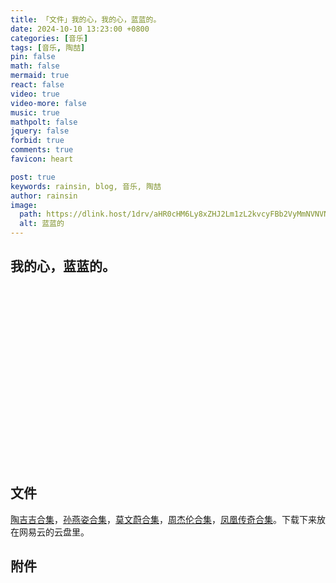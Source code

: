 ```yaml
---
title: 「文件」我的心，我的心，蓝蓝的。
date: 2024-10-10 13:23:00 +0800
categories: [音乐]
tags: [音乐, 陶喆]
pin: false
math: false
mermaid: true
react: false
video: true
video-more: false
music: true
mathpolt: false
jquery: false
forbid: true
comments: true
favicon: heart

post: true
keywords: rainsin, blog, 音乐, 陶喆
author: rainsin
image:
  path: https://dlink.host/1drv/aHR0cHM6Ly8xZHJ2Lm1zL2kvcyFBb2VyMmNVNVNsT0ZpWUVVU3ZFdndYMkRiM2VfRmc_ZT1EVzgwVVk.jpg
  alt: 蓝蓝的
---
```


## 我的心，蓝蓝的。

<div id="blue" style="width: 100%;aspect-ratio: 1920 / 1080;margin:20px 0;"></div>

<script>
window.load_event = {
    ...window.load_event,
    player_video: () => {

      new Artplayer({
        container: '#blue',
        url: 'https://file.rainsin.cn/d/blog/music/%E6%B2%99%E6%BB%A9.mov',
        theme: "#1677b3",
          autoMini: true,
          flip: true,
          playbackRate: true,
          screenshot: true,
          hotkey: true,
          pip: true,
          mutex: true,
          fullscreen: true,
          fullscreenWeb: true,
          miniProgressBar: true,
          playsInline: true,
          setting: true,
          autoOrientation: true,
      });

      const ap = new APlayer({
    container: document.getElementById('player'),
    mini: false,
    autoplay: false,
    theme: '#FADFA3',
    loop: 'all',
    order: 'random',
    preload: 'auto',
    volume: 0.7,
    mutex: true,
    listFolded: false,
    listMaxHeight: '200px',
    lrcType: 3,
    audio: [
  {
    name: '云宫迅音',
    artist: '许镜清',
    url: 'https://file.rainsin.cn/d/blog/music/1986%20-《西游记-电视剧配乐原声》[disc1]/1-%20云宫迅音-电视剧《西游记》片头曲%20–%20许镜清.flac\r',
    cover: "https://file.rainsin.cn/d/blog/img/post/%E8%A5%BF%E6%B8%B8%E8%AE%B0.jpg"
  },
  {
    name: '大圣歌',
    artist: '胡寅寅',
    url: 'https://file.rainsin.cn/d/blog/music/1986%20-《西游记-电视剧配乐原声》[disc1]/2-%20大圣歌-《西游记》电视剧插曲%20–%20胡寅寅.flac\r',
    cover: "https://file.rainsin.cn/d/blog/img/post/%E8%A5%BF%E6%B8%B8%E8%AE%B0.jpg"
  },
  {
    name: '五百年沧海桑田',
    artist: '郁钧剑',
    url: 'https://file.rainsin.cn/d/blog/music/1986%20-《西游记-电视剧配乐原声》[disc1]/3-%20五百年沧海桑田-《西游记》电视剧插曲%20–%20郁钧剑.mp3\r',
    cover: "https://file.rainsin.cn/d/blog/img/post/%E8%A5%BF%E6%B8%B8%E8%AE%B0.jpg"
  },
  {
    name: '走啊走',
    artist: '周立夫',
    url: 'https://file.rainsin.cn/d/blog/music/1986%20-《西游记-电视剧配乐原声》[disc1]/4-%20走啊走-《西游记》电视剧插曲%20-%20周立夫.mp3\r',
    cover: "https://file.rainsin.cn/d/blog/img/post/%E8%A5%BF%E6%B8%B8%E8%AE%B0.jpg"
  },
  {
    name: '敢问路在何方',
    artist: '蒋大为',
    url: 'https://file.rainsin.cn/d/blog/music/1986%20-《西游记-电视剧配乐原声》[disc1]/5-%20敢问路在何方-《西游记》电视剧插曲%20–%20蒋大为.flac\r',
    cover: "https://file.rainsin.cn/d/blog/img/post/%E8%A5%BF%E6%B8%B8%E8%AE%B0.jpg"
  },
  {
    name: '吹不散这点点愁',
    artist: '郁钧剑',
    url: 'https://file.rainsin.cn/d/blog/music/1986%20-《西游记-电视剧配乐原声》[disc1]/6-%20吹不散这点点愁-《西游记》电视剧插曲%20–%20郁钧剑.mp3\r',
    cover: "https://file.rainsin.cn/d/blog/img/post/%E8%A5%BF%E6%B8%B8%E8%AE%B0.jpg"
  },
  {
    name: '女儿情',
    artist: '吴静',
    url: 'https://file.rainsin.cn/d/blog/music/1986%20-《西游记-电视剧配乐原声》[disc1]/7-%20女儿情-《西游记》电视剧插曲%20-%20吴静.mp3\r',
    cover: "https://file.rainsin.cn/d/blog/img/post/%E8%A5%BF%E6%B8%B8%E8%AE%B0.jpg"
  },
  {
    name: '别亦难',
    artist: '吴静',
    url: 'https://file.rainsin.cn/d/blog/music/1986%20-《西游记-电视剧配乐原声》[disc1]/8-%20别亦难-电视剧《西游记》插曲%20–%20吴静.flac\r',
    cover: "https://file.rainsin.cn/d/blog/img/post/%E8%A5%BF%E6%B8%B8%E8%AE%B0.jpg"
  },
  {
    name: '迟重瑞',
    artist: '许镜清',
    url: 'https://file.rainsin.cn/d/blog/music/1986%20-《西游记-电视剧配乐原声》[disc1]/9-%20晴空月儿明-《西游记》电视剧插曲%20–%20迟重瑞.flac\r',
    cover: "https://file.rainsin.cn/d/blog/img/post/%E8%A5%BF%E6%B8%B8%E8%AE%B0.jpg"
  },
  {
    name: '何必西天万里遥',
    artist: '吴静',
    url: 'https://file.rainsin.cn/d/blog/music/1986%20-《西游记-电视剧配乐原声》[disc1]/10-%20何必西天万里遥-《西游记》电视剧插曲%20–%20吴静.flac\r',
    cover: "https://file.rainsin.cn/d/blog/img/post/%E8%A5%BF%E6%B8%B8%E8%AE%B0.jpg"
  },
  {
    name: '天竺少女',
    artist: '李玲玉',
    url: 'https://file.rainsin.cn/d/blog/music/1986%20-《西游记-电视剧配乐原声》[disc1]/11-%20天竺少女-《西游记》电视剧插曲%20–%20李玲玉.flac\r',
    cover: "https://file.rainsin.cn/d/blog/img/post/%E8%A5%BF%E6%B8%B8%E8%AE%B0.jpg"
  },
  {
    name: '青青菩提树',
    artist: '李静娴',
    url: 'https://file.rainsin.cn/d/blog/music/1986%20-《西游记-电视剧配乐原声》[disc1]/12-%20青青菩提树-《西游记》电视剧插曲%20–%20李静娴.flac\r',
    cover: "https://file.rainsin.cn/d/blog/img/post/%E8%A5%BF%E6%B8%B8%E8%AE%B0.jpg"
  },
  {
    name: '无底船歌',
    artist: '叶矛',
    url: 'https://file.rainsin.cn/d/blog/music/1986%20-《西游记-电视剧配乐原声》[disc1]/13-%20无底船歌-《西游记》电视剧插曲%20–%20叶矛.mp3\r',
    cover: "https://file.rainsin.cn/d/blog/img/post/%E8%A5%BF%E6%B8%B8%E8%AE%B0.jpg"
  },
  {
    name: '取经归来',
    artist: '蒋大为',
    url: 'https://file.rainsin.cn/d/blog/music/1986%20-《西游记-电视剧配乐原声》[disc1]/14-%20取经归来-《西游记》电视剧插曲%20–%20蒋大为.flac\r',
    cover: "https://file.rainsin.cn/d/blog/img/post/%E8%A5%BF%E6%B8%B8%E8%AE%B0.jpg"
  },
  {
    name: '快乐的花果山',
    artist: '许镜清',
    url: 'https://file.rainsin.cn/d/blog/music/1986%20-《西游记-电视剧配乐原声》[disc1]/15-%20快乐的花果山-《西游记》%20电视剧配乐%20–%20许镜清.mp3\r',
    cover: "https://file.rainsin.cn/d/blog/img/post/%E8%A5%BF%E6%B8%B8%E8%AE%B0.jpg"
  },
  {
    name: '初称美猴王',
    artist: '许镜清',
    url: 'https://file.rainsin.cn/d/blog/music/1986%20-《西游记-电视剧配乐原声》[disc2]/01-%20初称美猴王-《西游记》电视剧配乐%20–%20许镜清.flac\r',
    cover: "https://file.rainsin.cn/d/blog/img/post/%E8%A5%BF%E6%B8%B8%E8%AE%B0.jpg"
  },
  {
    name: '三星洞学艺',
    artist: '许镜清',
    url: 'https://file.rainsin.cn/d/blog/music/1986%20-《西游记-电视剧配乐原声》[disc2]/02-%20三星洞学艺-《西游记》电视剧配乐%20–%20许镜清.flac\r',
    cover: "https://file.rainsin.cn/d/blog/img/post/%E8%A5%BF%E6%B8%B8%E8%AE%B0.jpg"
  },
  {
    name: '招安上天庭',
    artist: '许镜清',
    url: 'https://file.rainsin.cn/d/blog/music/1986%20-《西游记-电视剧配乐原声》[disc2]/03-%20招安上天庭-《西游记》电视剧配乐%20–%20许镜清.mp3\r',
    cover: "https://file.rainsin.cn/d/blog/img/post/%E8%A5%BF%E6%B8%B8%E8%AE%B0.jpg"
  },
  {
    name: '金殿戏巨灵',
    artist: '许镜清',
    url: 'https://file.rainsin.cn/d/blog/music/1986%20-《西游记-电视剧配乐原声》[disc2]/04-%20金殿戏巨灵-《西游记》电视剧配乐%20–%20许镜清.flac\r',
    cover: "https://file.rainsin.cn/d/blog/img/post/%E8%A5%BF%E6%B8%B8%E8%AE%B0.jpg"
  },
  {
    name: '上任弼马温',
    artist: '许镜清',
    url: 'https://file.rainsin.cn/d/blog/music/1986%20-《西游记-电视剧配乐原声》[disc2]/05-%20上任弼马温-《西游记》电视剧配乐%20–%20许镜清.flac\r',
    cover: "https://file.rainsin.cn/d/blog/img/post/%E8%A5%BF%E6%B8%B8%E8%AE%B0.jpg"
  },
  {
    name: '大圣游天宫',
    artist: '许镜清',
    url: 'https://file.rainsin.cn/d/blog/music/1986%20-《西游记-电视剧配乐原声》[disc2]/06-%20大圣游天宫-《西游记》电视剧插曲%20–%20许镜清.mp3\r',
    cover: "https://file.rainsin.cn/d/blog/img/post/%E8%A5%BF%E6%B8%B8%E8%AE%B0.jpg"
  },
  {
    name: '助兴鹤仙舞',
    artist: '许镜清',
    url: 'https://file.rainsin.cn/d/blog/music/1986%20-《西游记-电视剧配乐原声》[disc2]/07-%20助兴鹤仙舞-《西游记》电视剧配乐%20–%20许镜清.mp3\r',
    cover: "https://file.rainsin.cn/d/blog/img/post/%E8%A5%BF%E6%B8%B8%E8%AE%B0.jpg"
  },
  {
    name: '天王琵琶曲',
    artist: '许镜清',
    url: 'https://file.rainsin.cn/d/blog/music/1986%20-《西游记-电视剧配乐原声》[disc2]/08-%20天王琵琶曲-《西游记》电视剧配乐%20–%20许镜清.flac\r',
    cover: "https://file.rainsin.cn/d/blog/img/post/%E8%A5%BF%E6%B8%B8%E8%AE%B0.jpg"
  },
  {
    name: '杨戬擒悟空',
    artist: '许镜清',
    url: 'https://file.rainsin.cn/d/blog/music/1986%20-《西游记-电视剧配乐原声》[disc2]/09-%20杨戬擒悟空-《西游记》电视剧配乐%20–%20许镜清.flac\r',
    cover: "https://file.rainsin.cn/d/blog/img/post/%E8%A5%BF%E6%B8%B8%E8%AE%B0.jpg"
  },
  {
    name: '玉帝升朝堂',
    artist: '许镜清',
    url: 'https://file.rainsin.cn/d/blog/music/1986%20-《西游记-电视剧配乐原声》[disc2]/10-%20玉帝升朝堂-《西游记》电视剧配乐%20–%20许镜清.flac\r',
    cover: "https://file.rainsin.cn/d/blog/img/post/%E8%A5%BF%E6%B8%B8%E8%AE%B0.jpg"
  },
  {
    name: '庆功天仙曲',
    artist: '许镜清',
    url: 'https://file.rainsin.cn/d/blog/music/1986%20-《西游记-电视剧配乐原声》[disc2]/11-%20庆功天仙曲-《西游记》电视剧配乐%20–%20许镜清.flac\r',
    cover: "https://file.rainsin.cn/d/blog/img/post/%E8%A5%BF%E6%B8%B8%E8%AE%B0.jpg"
  },
  {
    name: '庆功天仙曲二',
    artist: '许镜清',
    url: 'https://file.rainsin.cn/d/blog/music/1986%20-《西游记-电视剧配乐原声》[disc2]/12-%20庆功天仙曲二-《西游记》电视剧配乐%20–%20许镜清.mp3\r',
    cover: "https://file.rainsin.cn/d/blog/img/post/%E8%A5%BF%E6%B8%B8%E8%AE%B0.jpg"
  },
  {
    name: '绣球选佳婿',
    artist: '许镜清',
    url: 'https://file.rainsin.cn/d/blog/music/1986%20-《西游记-电视剧配乐原声》[disc2]/13-%20绣球选佳婿-《西游记》电视剧配乐%20–%20许镜清.mp3\r',
    cover: "https://file.rainsin.cn/d/blog/img/post/%E8%A5%BF%E6%B8%B8%E8%AE%B0.jpg"
  },
  {
    name: '赴任遭祸变',
    artist: '许镜清',
    url: 'https://file.rainsin.cn/d/blog/music/1986%20-《西游记-电视剧配乐原声》[disc2]/14-%20赴任遭祸变-《西游记》电视剧配乐%20–%20许镜清.flac\r',
    cover: "https://file.rainsin.cn/d/blog/img/post/%E8%A5%BF%E6%B8%B8%E8%AE%B0.jpg"
  },
  {
    name: '玄奘初长成',
    artist: '许镜清',
    url: 'https://file.rainsin.cn/d/blog/music/1986%20-《西游记-电视剧配乐原声》[disc2]/15-%20玄奘初长成-《西游记》电视剧配乐%20–%20许镜清.flac\r',
    cover: "https://file.rainsin.cn/d/blog/img/post/%E8%A5%BF%E6%B8%B8%E8%AE%B0.jpg"
  },
  {
    name: '圣僧朝唐皇',
    artist: '许镜清',
    url: 'https://file.rainsin.cn/d/blog/music/1986%20-《西游记-电视剧配乐原声》[disc2]/16-%20圣僧朝唐皇-《西游记》电视剧配乐%20–%20许镜清.flac\r',
    cover: "https://file.rainsin.cn/d/blog/img/post/%E8%A5%BF%E6%B8%B8%E8%AE%B0.jpg"
  },
  {
    name: '观音院露宝',
    artist: '许镜清',
    url: 'https://file.rainsin.cn/d/blog/music/1986%20-《西游记-电视剧配乐原声》[disc2]/17-%20观音院露宝-《西游记》电视剧配乐%20–%20许镜清.flac\r',
    cover: "https://file.rainsin.cn/d/blog/img/post/%E8%A5%BF%E6%B8%B8%E8%AE%B0.jpg"
  },
  {
    name: '天蓬戏嫦娥',
    artist: '许镜清',
    url: 'https://file.rainsin.cn/d/blog/music/1986%20-《西游记-电视剧配乐原声》[disc2]/18-%20天蓬戏嫦娥-《西游记》电视剧配乐%20–%20许镜清.flac\r',
    cover: "https://file.rainsin.cn/d/blog/img/post/%E8%A5%BF%E6%B8%B8%E8%AE%B0.jpg"
  },
  {
    name: '三美戏八戒',
    artist: '许镜清',
    url: 'https://file.rainsin.cn/d/blog/music/1986%20-《西游记-电视剧配乐原声》[disc2]/19-%20三美戏八戒-《西游记》电视剧配乐%20–%20许镜清.flac\r',
    cover: "https://file.rainsin.cn/d/blog/img/post/%E8%A5%BF%E6%B8%B8%E8%AE%B0.jpg"
  },
  {
    name: '搜寻人参果',
    artist: '许镜清',
    url: 'https://file.rainsin.cn/d/blog/music/1986%20-《西游记-电视剧配乐原声》[disc2]/20-%20搜寻人参果-《西游记》电视剧配乐%20–%20许镜清.mp3\r',
    cover: "https://file.rainsin.cn/d/blog/img/post/%E8%A5%BF%E6%B8%B8%E8%AE%B0.jpg"
  },
  {
    name: '人参果树',
    artist: '许镜清',
    url: 'https://file.rainsin.cn/d/blog/music/1986%20-《西游记-电视剧配乐原声》[disc2]/21-%20人参果树-《西游记》电视剧配乐%20–%20许镜清.flac\r',
    cover: "https://file.rainsin.cn/d/blog/img/post/%E8%A5%BF%E6%B8%B8%E8%AE%B0.jpg"
  },
  {
    name: '仙童斥四僧',
    artist: '许镜清',
    url: 'https://file.rainsin.cn/d/blog/music/1986%20-《西游记-电视剧配乐原声》[disc2]/22-%20仙童斥四僧-《西游记》电视剧配乐%20–%20许镜清.flac\r',
    cover: "https://file.rainsin.cn/d/blog/img/post/%E8%A5%BF%E6%B8%B8%E8%AE%B0.jpg"
  },
  {
    name: '重回三星观',
    artist: '许镜清',
    url: 'https://file.rainsin.cn/d/blog/music/1986%20-《西游记-电视剧配乐原声》[disc2]/23-%20重回三星观-《西游记》电视剧配乐%20–%20许镜清.flac\r',
    cover: "https://file.rainsin.cn/d/blog/img/post/%E8%A5%BF%E6%B8%B8%E8%AE%B0.jpg"
  },
  {
    name: '荒山入魔窟',
    artist: '许镜清',
    url: 'https://file.rainsin.cn/d/blog/music/1986%20-《西游记-电视剧配乐原声》[disc2]/24-%20荒山入魔窟-《西游记》电视剧配乐%20–%20许镜清.mp3\r',
    cover: "https://file.rainsin.cn/d/blog/img/post/%E8%A5%BF%E6%B8%B8%E8%AE%B0.jpg"
  },
  {
    name: '百花羞遇险',
    artist: '许镜清',
    url: 'https://file.rainsin.cn/d/blog/music/1986%20-《西游记-电视剧配乐原声》[disc2]/25-%20百花羞遇险-《西游记》电视剧配乐%20–%20许镜清.flac\r',
    cover: "https://file.rainsin.cn/d/blog/img/post/%E8%A5%BF%E6%B8%B8%E8%AE%B0.jpg"
  },
  {
    name: '白龙刺黄袍',
    artist: '许镜清',
    url: 'https://file.rainsin.cn/d/blog/music/1986%20-《西游记-电视剧配乐原声》[disc2]/26-%20白龙刺黄袍-《西游记》电视剧配乐%20–%20许镜清.flac\r',
    cover: "https://file.rainsin.cn/d/blog/img/post/%E8%A5%BF%E6%B8%B8%E8%AE%B0.jpg"
  },
  {
    name: '虎力登祭坛',
    artist: '许镜清',
    url: 'https://file.rainsin.cn/d/blog/music/1986%20-《西游记-电视剧配乐原声》[disc2]/27-%20虎力登祭坛-《西游记》电视剧配乐%20–%20许镜清.mp3\r',
    cover: "https://file.rainsin.cn/d/blog/img/post/%E8%A5%BF%E6%B8%B8%E8%AE%B0.jpg"
  },
  {
    name: '幽深琵琶洞',
    artist: '许镜清',
    url: 'https://file.rainsin.cn/d/blog/music/1986%20-《西游记-电视剧配乐原声》[disc2]/28-%20幽深琵琶洞-《西游记》电视剧配乐%20–%20许镜清.flac\r',
    cover: "https://file.rainsin.cn/d/blog/img/post/%E8%A5%BF%E6%B8%B8%E8%AE%B0.jpg"
  },
  {
    name: '蝎子精献艺',
    artist: '许镜清',
    url: 'https://file.rainsin.cn/d/blog/music/1986%20-《西游记-电视剧配乐原声》[disc2]/29-%20蝎子精献艺-《西游记》电视剧配乐%20–%20许镜清.mp3\r',
    cover: "https://file.rainsin.cn/d/blog/img/post/%E8%A5%BF%E6%B8%B8%E8%AE%B0.jpg"
  },
  {
    name: '梦中会御弟',
    artist: '许镜清',
    url: 'https://file.rainsin.cn/d/blog/music/1986%20-《西游记-电视剧配乐原声》[disc2]/30-%20梦中会御弟-《西游记》电视剧配乐%20–%20许镜清.mp3\r',
    cover: "https://file.rainsin.cn/d/blog/img/post/%E8%A5%BF%E6%B8%B8%E8%AE%B0.jpg"
  },
  {
    name: '铁扇剑释怀',
    artist: '许镜清',
    url: 'https://file.rainsin.cn/d/blog/music/1986%20-《西游记-电视剧配乐原声》[disc2]/31-%20铁扇剑释怀-《西游记》电视剧配乐%20–%20许镜清.mp3\r',
    cover: "https://file.rainsin.cn/d/blog/img/post/%E8%A5%BF%E6%B8%B8%E8%AE%B0.jpg"
  },
  {
    name: '端午横祸生',
    artist: '许镜清',
    url: 'https://file.rainsin.cn/d/blog/music/1986%20-《西游记-电视剧配乐原声》[disc2]/32-%20端午横祸生-《西游记》电视剧配乐%20–%20许镜清.flac\r',
    cover: "https://file.rainsin.cn/d/blog/img/post/%E8%A5%BF%E6%B8%B8%E8%AE%B0.jpg"
  },
  {
    name: '无底洞游园',
    artist: '许镜清',
    url: 'https://file.rainsin.cn/d/blog/music/1986%20-《西游记-电视剧配乐原声》[disc2]/33-%20无底洞游园-《西游记》电视剧配乐%20–%20许镜清.flac',
    cover: "https://file.rainsin.cn/d/blog/img/post/%E8%A5%BF%E6%B8%B8%E8%AE%B0.jpg"
  }
]
});
    }
}
</script>

<style>
  .aplayer{
    font-family: unset;
  }
</style>

## 文件

[陶吉吉合集](https://pan.quark.cn/s/49d07c90357b)，[孙燕姿合集](https://pan.quark.cn/s/ba175104602a)，[莫文蔚合集](https://pan.quark.cn/s/f4c8ea5c5d6d)，[周杰伦合集](https://pan.quark.cn/s/9d84384ac35a)，[凤凰传奇合集](https://pan.quark.cn/s/a395d48ce093)。下载下来放在网易云的云盘里。

## 附件

<div id="player"></div>